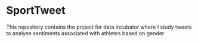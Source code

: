 # SportTweet
This repository contains the project for data incubator where I study tweets to analyse sentiments associated with athletes based on gender

